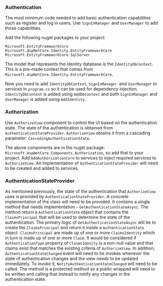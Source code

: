 
### Authentication

The most minimum code needed to add basic authentication capabilities such as register and log in users. Use `SignInManager` and `UserManager` to add those capabilities.

Add the following nuget packages to your project:
```
Microsoft.EntityFrameworkCore
Microsoft.AspNetCore.Identity.EntityFrameworkCore
Microsoft.EntityFrameworkCore.SqlServer
```
The model that represents the identity database is the `IdentityDbContext`. This is a pre-made context that comes from `Microsoft.AspNetCore.Identity.EntityFrameworkCore`.

Now you need to add `IdentityDbContext`, `SignInManager `and `UserManager` to services in `program.cs` so it can be used for dependency injection. `IdentityDbContext` is added using `AddDbContext` and both `SignInManager` and `UserManager` is added using `AddIdentity`.

### Authorization

Use `AuthorizeView` component to control the UI based on the authentication state. The state of the authentication is obtained from `AuthenticationStateProvider`. `AuthorizeView` obtains it from a cascading parameter: `CascadingAuthenticationState`.

The above components are in the nuget package: `Microsoft.AspNetCore.Components.Authorization`, so add that to your project. Add `AddAuthorizationCore` to services to inject required services to `AuthorizeView`. An implementation of `AuthenticationStateProvider` will need to be created and added to services.

### AuthenticationStateProvider
As mentioned previously, the state of the authentication that `AuthorizeView` uses is provided by `AuthenticationStateProvider`.  A concrete implementation of the class will need to be provided. It contains a single method that needs implementation - `GetAuthenticationStateAsync`. The method return a `AuthenticationState` object that contains the `ClaimsPrincipal` that will be used to determine the state of the authentication. The primary logic of `GetAuthenticationStateAsync` will be to create the `ClaimsPrincipal` and return it inside a `AuthenticationState` object. `ClaimsPrincipal` are made up of one or more `ClaimsIdentity` which in turn is made up of one or more `Claim`. It would be considered if `AuthenticationType` property of `ClaimsIdenity` is a non-null value and that claims exist that matches the existing criteria of `AuthorizeView`. In addition, `AuthenticationStateChanged` event will need to be invokes whenever the state of authentication changes and the view needs to be updated immediately. To invoke it, `NotifyAuthenticationStateChanged` will need to be called. The method is a protected method so a public wrapped will need to be written and calling that instead to notify any changes in the authentication state.
